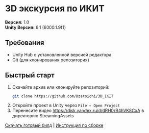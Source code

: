 # 3D экскурсия по ИКИТ

**Версия:** 1.0  
**Unity Версия:** 6.1 (6000.1.9f1)

## Требования
- Unity Hub с установленной версией редактора
- Git (для клонирования репозитория)

## Быстрый старт
1. Скачайте архив или клонируйте репозиторий:
   ```bash
   git clone https://github.com/Dzatoichi/3D_IKIT
   ```
2. Откройте проект в Unity через `File → Open Project`
3. Перенесите видео https://disk.yandex.ru/d/dRH0rB4hVK8CxA в директорию StreamingAssets


[Скачать готовый билд](web_build_3DEX/) | [Инструкция по сборке](Build.md)
